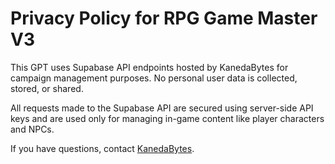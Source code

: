 # Privacy Policy for RPG Game Master V3

This GPT uses Supabase API endpoints hosted by KanedaBytes for campaign management purposes. No personal user data is collected, stored, or shared.

All requests made to the Supabase API are secured using server-side API keys and are used only for managing in-game content like player characters and NPCs.

If you have questions, contact [KanedaBytes](https://github.com/KanedaBytes).
